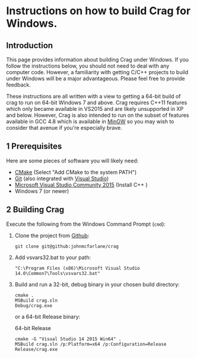 # Instructions on how to build Crag for Windows.

## Introduction

This page provides information about building Crag under Windows. 
If you follow the instructions below, you should not need to deal with any computer code. 
However, a familiarity with getting C/C++ projects to build under Windows will be a major advantageous. 
Please feel free to provide feedback. 

These instructions are all written with a view to getting a 64-bit build of crag to run on 64-bit Windows 7 and above. 
Crag requires C++11 features which only became available in VS2015 and are likely unsupported in XP and below. 
However, Crag is also intended to run on the subset of features available in GCC 4.8 which is available in [MinGW](www.mingw.org) so you may wish to consider that avenue if you're especially brave.

## 1 Prerequisites

Here are some pieces of software you will likely need:

* [CMake](https://cmake.org/download/) (Select "Add CMake to the system PATH")
* [Git](https://git-scm.com/download/win) (also integrated with [Visual Studio](https://git-scm.com/book/en/v2/Git-in-Other-Environments-Git-in-Visual-Studio))
* [Microsoft Visual Studio Community 2015](http://www.microsoft.com/visualstudio/) (Install C++ )
* Windows 7 (or newer)

## 2 Building Crag

Execute the following from the Windows Command Prompt (`cmd`):

1. Clone the project from [Github](https://github.com/johnmcfarlane/crag/):

   ```shell
   git clone git@github:johnmcfarlane/crag
   ```

2. Add vsvars32.bat to your path:

   ```shell
   "C:\Program Files (x86)\Microsoft Visual Studio 14.0\Common7\Tools\vsvars32.bat"
   ```

3. Build and run a 32-bit, debug binary in your chosen build directory:

   ```shell
   cmake .
   MSBuild crag.sln
   Debug/crag.exe
   ```

   or a 64-bit Release binary:
   
   64-bit Release
   ```shell
   cmake -G "Visual Studio 14 2015 Win64" .
   MSBuild crag.sln /p:Platform=x64 /p:Configuration=Release
   Release/crag.exe
   ```
